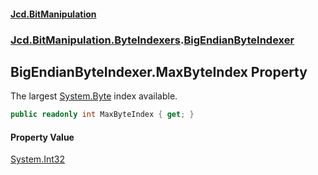 #### [Jcd.BitManipulation](index.md 'index')

### [Jcd.BitManipulation.ByteIndexers](Jcd.BitManipulation.ByteIndexers.md 'Jcd.BitManipulation.ByteIndexers').[BigEndianByteIndexer](Jcd.BitManipulation.ByteIndexers.BigEndianByteIndexer.md 'Jcd.BitManipulation.ByteIndexers.BigEndianByteIndexer')

## BigEndianByteIndexer.MaxByteIndex Property

The largest [System.Byte](https://docs.microsoft.com/en-us/dotnet/api/System.Byte 'System.Byte') index available.

```csharp
public readonly int MaxByteIndex { get; }
```

#### Property Value

[System.Int32](https://docs.microsoft.com/en-us/dotnet/api/System.Int32 'System.Int32')